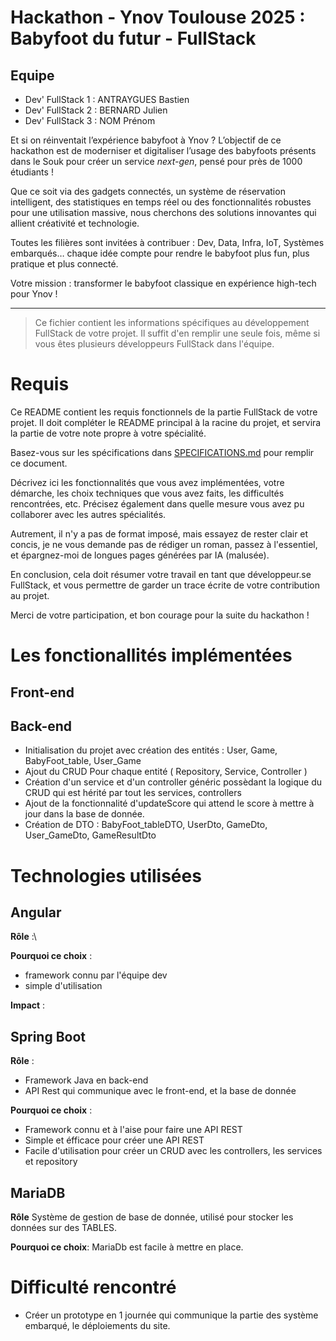 # Hackathon - Ynov Toulouse 2025 : Babyfoot du futur - FullStack

## Equipe

- Dev' FullStack 1 : ANTRAYGUES Bastien
- Dev' FullStack 2 : BERNARD Julien
- Dev' FullStack 3 : NOM Prénom

Et si on réinventait l’expérience babyfoot à Ynov ? L’objectif de ce hackathon est de moderniser et digitaliser l’usage des babyfoots présents dans le Souk pour créer un service _next-gen_, pensé pour près de 1000 étudiants !

Que ce soit via des gadgets connectés, un système de réservation intelligent, des statistiques en temps réel ou des fonctionnalités robustes pour une utilisation massive, nous cherchons des solutions innovantes qui allient créativité et technologie.

Toutes les filières sont invitées à contribuer : Dev, Data, Infra, IoT, Systèmes embarqués… chaque idée compte pour rendre le babyfoot plus fun, plus pratique et plus connecté.

Votre mission : transformer le babyfoot classique en expérience high-tech pour Ynov !

---

> Ce fichier contient les informations spécifiques au développement FullStack de votre projet. Il suffit d'en remplir une seule fois, même si vous êtes plusieurs développeurs FullStack dans l'équipe.

# Requis

Ce README contient les requis fonctionnels de la partie FullStack de votre projet. Il doit compléter le README principal à la racine du projet, et servira la partie de votre note propre à votre spécialité.

Basez-vous sur les spécifications dans [SPECIFICATIONS.md](../SPECIFICATIONS.md) pour remplir ce document.

Décrivez ici les fonctionnalités que vous avez implémentées, votre démarche, les choix techniques que vous avez faits, les difficultés rencontrées, etc. Précisez également dans quelle mesure vous avez pu collaborer avec les autres spécialités.

Autrement, il n'y a pas de format imposé, mais essayez de rester clair et concis, je ne vous demande pas de rédiger un roman, passez à l'essentiel, et épargnez-moi de longues pages générées par IA (malusée).

En conclusion, cela doit résumer votre travail en tant que développeur.se FullStack, et vous permettre de garder un trace écrite de votre contribution au projet.

Merci de votre participation, et bon courage pour la suite du hackathon !

# Les fonctionallités implémentées

## Front-end

## Back-end
- Initialisation du projet avec création des entités : User, Game, BabyFoot_table, User_Game
- Ajout du CRUD Pour chaque entité ( Repository, Service, Controller )
- Création d'un service et d'un controller généric possèdant la logique du CRUD qui est hérité par tout les services, controllers
- Ajout de la fonctionnalité d'updateScore qui attend le score à mettre à jour dans la base de donnée.
- Création de DTO : BabyFoot_tableDTO, UserDto, GameDto, User_GameDto, GameResultDto

# Technologies utilisées

## Angular

**Rôle** :\

**Pourquoi ce choix** :
- framework connu par l'équipe dev
- simple d'utilisation

**Impact** :


## Spring Boot
**Rôle** :
- Framework Java en back-end
- API Rest qui communique avec le front-end, et la base de donnée

**Pourquoi ce choix** :
- Framework connu et à l'aise pour faire une API REST
- Simple et éfficace pour créer une API REST
- Facile d'utilisation pour créer un CRUD avec les controllers, les services et repository

## MariaDB
**Rôle**
Système de gestion de base de donnée, utilisé pour stocker les données sur des TABLES.

**Pourquoi ce choix**: 
MariaDb est facile à mettre en place.

# Difficulté rencontré
- Créer un prototype en 1 journée qui communique la partie des système embarqué, le déploiements du site.

